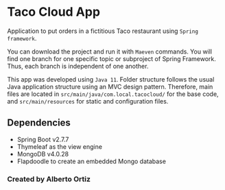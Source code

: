 # Taco Cloud App

Application to put orders in a fictitious Taco restaurant using `Spring framework`.

You can download the project and run it with `Maeven` commands.
You will find one branch for one specific topic or subproject of Spring Framework.
Thus, each branch is independent of one another.

This app was developed using `Java 11`. Folder structure follows the usual Java application structure using an MVC design pattern.
Therefore, main files are located in `src/main/java/com.local.tacocloud/` for the base code, and `src/main/resources` for static
and configuration files.

## Dependencies

- Spring Boot v2.7.7
- Thymeleaf as the view engine
- MongoDB v4.0.28
- Flapdoodle to create an embedded Mongo database

### Created by Alberto Ortiz